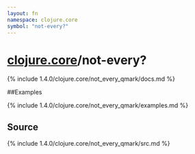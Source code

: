 ```yaml
---
layout: fn
namespace: clojure.core
symbol: "not-every?"
---
```


# [clojure.core](../)/not-every?

{% include 1.4.0/clojure.core/not_every_qmark/docs.md %}

##Examples

{% include 1.4.0/clojure.core/not_every_qmark/examples.md %}
## Source
{% include 1.4.0/clojure.core/not_every_qmark/src.md %}

